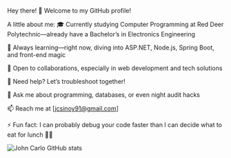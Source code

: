 Hey there! 👋
Welcome to my GitHub profile!

A little about me:
🎓 Currently studying Computer Programming at Red Deer Polytechnic—already have a Bachelor’s in Electronics Engineering

🌱 Always learning—right now, diving into ASP.NET, Node.js, Spring Boot, and front-end magic

👯 Open to collaborations, especially in web development and tech solutions

🤔 Need help? Let’s troubleshoot together!

💬 Ask me about programming, databases, or even night audit hacks

📫 Reach me at [jcsinoy91@gmail.com]

⚡ Fun fact: I can probably debug your code faster than I can decide what to eat for lunch 🍕🤔

![John Carlo GitHub stats](https://github-readme-stats.vercel.app/api?username=Johnsinoy&show_icons=true&theme=radical)

